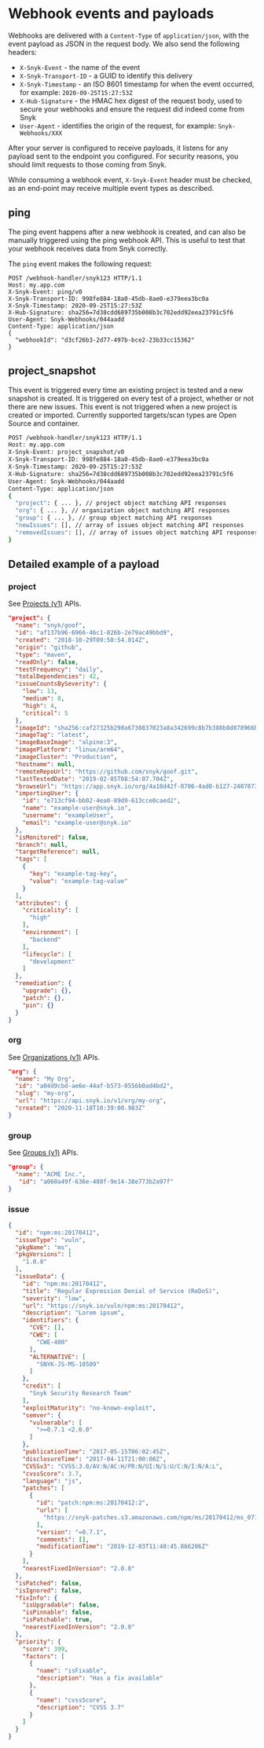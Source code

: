 # Webhook events and payloads

Webhooks are delivered with a `Content-Type` of `application/json`, with the event payload as JSON in the request body. We also send the following headers:

* `X-Snyk-Event` - the name of the event
* `X-Snyk-Transport-ID` - a GUID to identify this delivery
* `X-Snyk-Timestamp` - an ISO 8601 timestamp for when the event occurred, for example: `2020-09-25T15:27:53Z`
* `X-Hub-Signature` - the HMAC hex digest of the request body, used to secure your webhooks and ensure the request did indeed come from Snyk
* `User-Agent` - identifies the origin of the request, for example: `Snyk-Webhooks/XXX`

After your server is configured to receive payloads, it listens for any payload sent to the endpoint you configured. For security reasons, you should limit requests to those coming from Snyk.

While consuming a webhook event, `X-Snyk-Event` header must be checked, as an end-point may receive multiple event types as described.

## **ping**

The ping event happens after a new webhook is created, and can also be manually triggered using the ping webhook API. This is useful to test that your webhook receives data from Snyk correctly.

The `ping` event makes the following request:

```shell
POST /webhook-handler/snyk123 HTTP/1.1
Host: my.app.com
X-Snyk-Event: ping/v0
X-Snyk-Transport-ID: 998fe884-18a0-45db-8ae0-e379eea3bc0a
X-Snyk-Timestamp: 2020-09-25T15:27:53Z
X-Hub-Signature: sha256=7d38cdd689735b008b3c702edd92eea23791c5f6
User-Agent: Snyk-Webhooks/044aadd
Content-Type: application/json
{
  "webhookId": "d3cf26b3-2d77-497b-bce2-23b33cc15362"
}
```

## **project\_snapshot**

This event is triggered every time an existing project is tested and a new snapshot is created. It is triggered on every test of a project, whether or not there are new issues. This event is not triggered when a new project is created or imported. Currently supported targets/scan types are Open Source and container.

```sh
POST /webhook-handler/snyk123 HTTP/1.1
Host: my.app.com
X-Snyk-Event: project_snapshot/v0
X-Snyk-Transport-ID: 998fe884-18a0-45db-8ae0-e379eea3bc0a
X-Snyk-Timestamp: 2020-09-25T15:27:53Z
X-Hub-Signature: sha256=7d38cdd689735b008b3c702edd92eea23791c5f6
User-Agent: Snyk-Webhooks/044aadd
Content-Type: application/json
{
  "project": { ... }, // project object matching API responses
  "org": { ... }, // organization object matching API responses
  "group": { ... }, // group object matching API responses
  "newIssues": [], // array of issues object matching API responses
  "removedIssues": [], // array of issues object matching API responses
}
```

## **Detailed example of a payload**

### **project**

See [Projects (v1)](../reference/projects-v1.md) APIs.

```json
"project": {
  "name": "snyk/goof",
  "id": "af137b96-6966-46c1-826b-2e79ac49bbd9",
  "created": "2018-10-29T09:50:54.014Z",
  "origin": "github",
  "type": "maven",
  "readOnly": false,
  "testFrequency": "daily",
  "totalDependencies": 42,
  "issueCountsBySeverity": {
    "low": 13,
    "medium": 8,
    "high": 4,
    "critical": 5
  },
  "imageId": "sha256:caf27325b298a6730837023a8a342699c8b7b388b8d878966b064a1320043019",
  "imageTag": "latest",
  "imageBaseImage": "alpine:3",
  "imagePlatform": "linux/arm64",
  "imageCluster": "Production",
  "hostname": null,
  "remoteRepoUrl": "https://github.com/snyk/goof.git",
  "lastTestedDate": "2019-02-05T08:54:07.704Z",
  "browseUrl": "https://app.snyk.io/org/4a18d42f-0706-4ad0-b127-24078731fbed/project/af137b96-6966-46c1-826b-2e79ac49bbd9",
  "importingUser": {
    "id": "e713cf94-bb02-4ea0-89d9-613cce0caed2",
    "name": "example-user@snyk.io",
    "username": "exampleUser",
    "email": "example-user@snyk.io"
  },
  "isMonitored": false,
  "branch": null,
  "targetReference": null,
  "tags": [
    {
      "key": "example-tag-key",
      "value": "example-tag-value"
    }
  ],
  "attributes": {
    "criticality": [
      "high"
    ],
    "environment": [
      "backend"
    ],
    "lifecycle": [
      "development"
    ]
  },
  "remediation": {
    "upgrade": {},
    "patch": {},
    "pin": {}
  }
}
```

### **org**

See [Organizations (v1)](../reference/organizations-v1.md) APIs.

```json
"org": {
  "name": "My Org",
  "id": "a04d9cbd-ae6e-44af-b573-0556b0ad4bd2",
  "slug": "my-org",
  "url": "https://api.snyk.io/v1/org/my-org",
  "created": "2020-11-18T10:39:00.983Z"
}
```

### **group**

See [Groups (v1)](../reference/groups-v1.md) APIs.

```json
"group": {
  "name": "ACME Inc.",
   "id": "a060a49f-636e-480f-9e14-38e773b2a97f"
}
```

### **issue**

```json
{
  "id": "npm:ms:20170412",
  "issueType": "vuln",
  "pkgName": "ms",
  "pkgVersions": [
    "1.0.0"
  ],
  "issueData": {
    "id": "npm:ms:20170412",
    "title": "Regular Expression Denial of Service (ReDoS)",
    "severity": "low",
    "url": "https://snyk.io/vuln/npm:ms:20170412",
    "description": "Lorem ipsum",
    "identifiers": {
      "CVE": [],
      "CWE": [
        "CWE-400"
      ],
      "ALTERNATIVE": [
        "SNYK-JS-MS-10509"
      ]
    },
    "credit": [
      "Snyk Security Research Team"
    ],
    "exploitMaturity": "no-known-exploit",
    "semver": {
      "vulnerable": [
        ">=0.7.1 <2.0.0"
      ]
    },
    "publicationTime": "2017-05-15T06:02:45Z",
    "disclosureTime": "2017-04-11T21:00:00Z",
    "CVSSv3": "CVSS:3.0/AV:N/AC:H/PR:N/UI:N/S:U/C:N/I:N/A:L",
    "cvssScore": 3.7,
    "language": "js",
    "patches": [
      {
        "id": "patch:npm:ms:20170412:2",
        "urls": [
          "https://snyk-patches.s3.amazonaws.com/npm/ms/20170412/ms_071.patch"
        ],
        "version": "=0.7.1",
        "comments": [],
        "modificationTime": "2019-12-03T11:40:45.866206Z"
      }
    ],
    "nearestFixedInVersion": "2.0.0"
  },
  "isPatched": false,
  "isIgnored": false,
  "fixInfo": {
    "isUpgradable": false,
    "isPinnable": false,
    "isPatchable": true,
    "nearestFixedInVersion": "2.0.0"
  },
  "priority": {
    "score": 399,
    "factors": [
      {
        "name": "isFixable",
        "description": "Has a fix available"
      },
      {
        "name": "cvssScore",
        "description": "CVSS 3.7"
      }
    ]
  }
}
```
